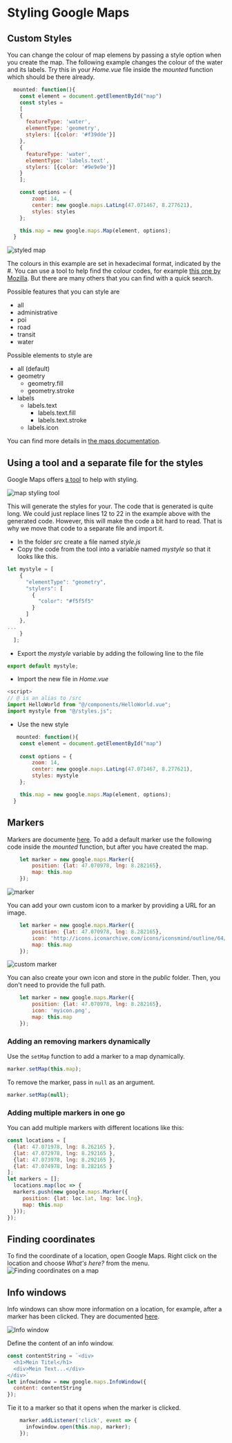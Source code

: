 # Styling Google Maps

## Custom Styles

You can change the colour of map elemens by passing a style option when you create the map. The following example changes the colour
of the water and its labels. Try this in your *Home.vue* file inside the *mounted* function which should be there already.

```javascript
  mounted: function(){
    const element = document.getElementById("map")
    const styles = 
    [
    {
      featureType: 'water',
      elementType: 'geometry',
      stylers: [{color: '#f39dde'}]
    },
    {
      featureType: 'water',
      elementType: 'labels.text',
      stylers: [{color: '#9e9e9e'}]
    }
    ];

    const options = {
        zoom: 14,
        center: new google.maps.LatLng(47.071467, 8.277621),
        styles: styles
    };

    this.map = new google.maps.Map(element, options);
  }
```
![styled map](/public/styles.png)

The colours in this example are set in hexadecimal format, indicated by the #. You can use a tool to help find the colour codes, for example [this one by Mozilla](https://developer.mozilla.org/en-US/docs/Web/CSS/CSS_Colors/Color_picker_tool). But there are many others that you can find with a quick search.

Possible features that you can style are
* all
* administrative
* poi
* road
* transit
* water

Possible elements to style are 
* all (default)
* geometry
  * geometry.fill
  * geometry.stroke
* labels
  * labels.text
    * labels.text.fill
    * labels.text.stroke
  * labels.icon


You can find more details in [the maps documentation](https://developers.google.com/maps/documentation/javascript/style-reference).

## Using a tool and a separate file for the styles
Google Maps offers [a tool](https://mapstyle.withgoogle.com/) to help with styling.

![map styling tool](/public/tool.png)

This will generate the styles for your. The code that is generated is quite long. We could just replace lines 12 to 22 in the example above with the generated code. However, this will make the code a bit hard to read. That is why we move that code to a separate file and import it.
* In the folder *src* create a file named *style.js*
* Copy the code from the tool into a variable named *mystyle* so that it looks like this.
```javascript
let mystyle = [
    {
      "elementType": "geometry",
      "stylers": [
        {
          "color": "#f5f5f5"
        }
      ]
    },
...
    }
  ];
```
* Export the *mystyle* variable by adding the following line to the file
```javascript
export default mystyle;
```
* Import the new file in *Home.vue*
```javascript
<script>
// @ is an alias to /src
import HelloWorld from "@/components/HelloWorld.vue";
import mystyle from "@/styles.js";
```
* Use the new style
```javascript
   mounted: function(){
    const element = document.getElementById("map")
 
    const options = {
        zoom: 14,
        center: new google.maps.LatLng(47.071467, 8.277621),
        styles: mystyle
    };

    this.map = new google.maps.Map(element, options);
  }
```

## Markers
Markers are documente [here](https://developers.google.com/maps/documentation/javascript/markers).
To add a default marker use the following code inside the *mounted* function, but after you have created the map.
```javascript
    let marker = new google.maps.Marker({
        position: {lat: 47.070978, lng: 8.282165},
        map: this.map
    });
```

![marker](/public/marker.png)

You can add your own custom icon to a marker by providing a URL for an image.
```javascript
    let marker = new google.maps.Marker({
        position: {lat: 47.070978, lng: 8.282165},
        icon: 'http://icons.iconarchive.com/icons/iconsmind/outline/64/Bicycle-icon.png',
        map: this.map
    });
```

![custom marker](/public/custom.png)

You can also create your own icon and store in the *public* folder. Then, you don't need to provide the full path.
```javascript
    let marker = new google.maps.Marker({
        position: {lat: 47.070978, lng: 8.282165},
        icon: 'myicon.png',
        map: this.map
    });
```



### Adding an removing markers dynamically
Use the `setMap` function to add a marker to a map dynamically.
```javascript
marker.setMap(this.map);
```
To remove the marker, pass in `null` as an argument.
```javascript
marker.setMap(null);
```

### Adding multiple markers in one go
You can add multiple markers with different locations like this:
```javascript
const locations = [
  {lat: 47.071978, lng: 8.262165 },
  {lat: 47.072978, lng: 8.292165 },
  {lat: 47.073978, lng: 8.292165 },
  {lat: 47.074978, lng: 8.282165 }
];
let markers = [];
  locations.map(loc => {
  markers.push(new google.maps.Marker({
     position: {lat: loc.lat, lng: loc.lng},
     map: this.map
  }));
});
```

## Finding coordinates
To find the coordinate of a location, open Google Maps. Right click on the location and choose *What's here?* from the menu.
![Finding coordinates on a map](/public/coordinates.PNG)

## Info windows
Info windows can show more information on a location, for example, after a marker has been clicked. They are documented [here](https://developers.google.com/maps/documentation/javascript/infowindows).

![Info window](/public/infowindow.png)

Define the content of an info window.
```javascript
const contentString = `<div>
  <h1>Mein Titel</h1>
  <div>Mein Text...</div> 
</div>`
let infowindow = new google.maps.InfoWindow({
  content: contentString
});
```
Tie it to a marker so that it opens when the marker is clicked.
```javascript
    marker.addListener('click', event => {
      infowindow.open(this.map, marker);
    }); 
```
